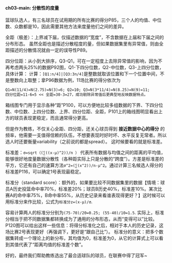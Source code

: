 #### ch03-main: 分散性的度量

篮球队选人，有三名球员在试用期的所有比赛的得分P85，三个人的均值、中位数、众数都是10，因此需要其他方法来度量他们之间的差异。

全距（极差）：上界减下届，仅描述数据的“宽度”，不含数据在上届和下届之间的分布形态。
虽然全距也是描述分散程度的量，但如果数据集里有异常值，则由全距描述的分散情况就由一定的误导性P89。

四分位距：从小到大排序，Q3-Q1，可在一定程度上去除异常值的影响，因为不再考虑两头25%的数据P92图，Q1-下四分位数，Q2-中位数，Q3-上四分位数，具体计算：
计算：```[Q1:n/4]|[Q3:3n/4]```是整数就取该位置和下一个位置中间，不是整数向上取整；拿P96数据为例，11场比赛的得分依次为
``` 3 3 6 7 7 10 10 10 11 13 30
Q1=N(11/4)=N(2.75)=N(3)=6; Q2=10; Q3=N(3*11/4)=N(8.25)=N(9)=11;
四分位距=11-6=5 << 全距=30-3=27，成功剔除异常值后更典型地反映数据特点。
```
箱线图专门用于显示各种“距”P100，可以方便地比较多组数据的下界、下四分位数、中位数、上四分位数、上界、四分位距、全距，P101上的箱线图明显看出上方的球员表现更稳定，而且通常得分更高。

但是作为教练，不仅关心全距、四分距，还关心球员得到 __接近数据中心的得分__ 的频率，他需要一支值得信赖的队伍，不想要表现时好时坏、水平反复无常者。所以选人时还要衡量variability（之前说的都是spread）。
这时候要看的就是标准差。

标准差：```σ=sqrt（(∑((x-μ)^2))/n ）``` 代表所有数据与均值之间的距离的平均值，能够很好地度量数据分散性（各种距实际上只是分散的“跨度”）。方差是标准差的平方，它还有自己的速算方法```σ^2=(∑(x^2))/n-μ^2```。通过计算三名候选人得分的标准差P116，可以确定1号表现最稳定。

标准分（standard score）：额外的，如果要比较不同数据集里的数据【情境：球员A历史投篮命中率70%，标准差20%；球员B历史40%，标准差10%。某次比赛A的命中率75%，B命中率55%，从历史记录来看谁表现得更好？】这时候可以用标准分来作比较，公式为```标准分z=(x-μ)/σ```.

容易计算两人的标准分分别为```(75-70)/20=0.25; (55-40)/10=1.5```. 实际上，标准分相当于把不同数据集都转换成为了通用的分布形态，从而“变得可以”比较。P120图可以给出这样一些信息：将得分标准化之后，相对于本人的历史记录，这场比赛2号表现更好（再强调下，更好是“跟自己比”）。
标准分的意义：把多个数据集转成一个理论上的新分布，其均值为0，标准差为0，从它的计算式上可以看到其值代表了“距离均值的标准差个数”。

好的，最终我们帮助教练选出了最合适球队的球员，在联赛中得了冠军~

